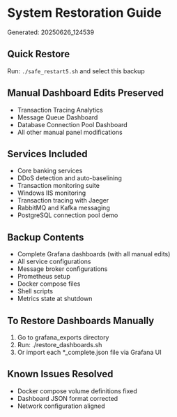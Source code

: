 # System Restoration Guide
Generated: 20250626_124539

## Quick Restore
Run: `./safe_restart5.sh` and select this backup

## Manual Dashboard Edits Preserved
- Transaction Tracing Analytics
- Message Queue Dashboard
- Database Connection Pool Dashboard
- All other manual panel modifications

## Services Included
- Core banking services
- DDoS detection and auto-baselining
- Transaction monitoring suite
- Windows IIS monitoring
- Transaction tracing with Jaeger
- RabbitMQ and Kafka messaging
- PostgreSQL connection pool demo

## Backup Contents
- Complete Grafana dashboards (with all manual edits)
- All service configurations
- Message broker configurations
- Prometheus setup
- Docker compose files
- Shell scripts
- Metrics state at shutdown

## To Restore Dashboards Manually
1. Go to grafana_exports directory
2. Run: ./restore_dashboards.sh
3. Or import each *_complete.json file via Grafana UI

## Known Issues Resolved
- Docker compose volume definitions fixed
- Dashboard JSON format corrected
- Network configuration aligned

